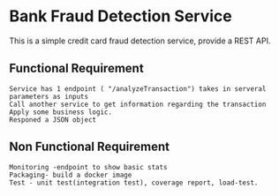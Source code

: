 # Bank Fraud Detection Service

This is a simple credit card fraud detection service, provide a REST API.

## Functional Requirement
    Service has 1 endpoint ( "/analyzeTransaction") takes in serveral parameters as inputs
    Call another service to get information regarding the transaction
    Apply some business logic.
    Responed a JSON object

## Non Functional Requirement
    Monitoring -endpoint to show basic stats
    Packaging- build a docker image
    Test - unit test(integration test), coverage report, load-test.



